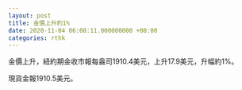 ```yaml
---
layout: post
title: 金價上升約1%
date: 2020-11-04 06:08:11.000000000 +08:00
categories: rthk
---
```


金價上升，紐約期金收市報每盎司1910.4美元，上升17.9美元，升幅約1%。

現貨金報1910.5美元。
